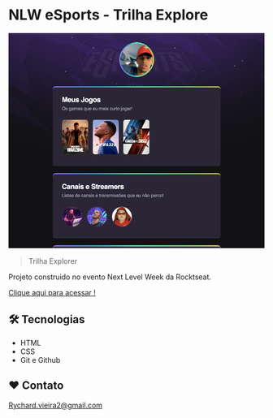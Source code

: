# NLW eSports - Trilha Explore

![preview](./github/preview.png)

>Trilha Explorer

Projeto construido no evento Next Level Week da Rocktseat.

[  Clique aqui para acessar !](https://RychardVieiraa.github.io/nlw-esports-explorer/)

 ##  🛠 Tecnologias

 - HTML
 - CSS
 - Git e Github

 ## ❤️ Contato

 Rychard.vieira2@gmail.com
